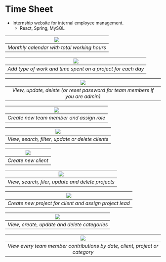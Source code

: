 # Time Sheet

* Internship website for internal employee management.
    * React, Spring, MySQL

| ![](https://github.com/alen1010/time-sheet-react/blob/master/project/images/timesheetmonth.png?raw=true) | 
|:--:| 
| *Monthly calendar with total working hours* |

| ![](https://github.com/alen1010/time-sheet-react/blob/master/project/images/timesheetday.png) | 
|:--:| 
| *Add type of work and time spent on a project for each day* |

| ![](https://github.com/alen1010/time-sheet-react/blob/master/project/images/teammembersexpanded.png) | 
|:--:| 
| *View, update, delete (or reset password for team members if you are admin)* |

| ![](https://github.com/alen1010/time-sheet-react/blob/master/project/images/teammembercreatenew.png) | 
|:--:| 
| *Create new team member and assign role* |

| ![](https://github.com/alen1010/time-sheet-react/blob/master/project/images/clieantsexpanded.png) | 
|:--:| 
| *View, search, filter, update or delete clients* |

| ![](https://github.com/alen1010/time-sheet-react/blob/master/project/images/clientscreatenew.png) | 
|:--:| 
| *Create new client* |

| ![](https://github.com/alen1010/time-sheet-react/blob/master/project/images/projectsexampnded.png) | 
|:--:| 
| *View, search, filer, update and delete projects* |

| ![](https://github.com/alen1010/time-sheet-react/blob/master/project/images/projectscreatenew.png) | 
|:--:| 
| *Create new project for client and assign project lead* |

| ![](https://github.com/alen1010/time-sheet-react/blob/master/project/images/category.png) | 
|:--:| 
| *View, create, update and delete categories* |

| ![](https://github.com/alen1010/time-sheet-react/blob/master/project/images/reports.png) | 
|:--:| 
| *View every team member contributions by date, client, project or category* |
